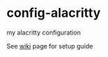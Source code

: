 # config-alacritty
my alacritty configuration

See [wiki](https://github.com/liuminhaw/config-alacritty/wiki) page for setup guide
